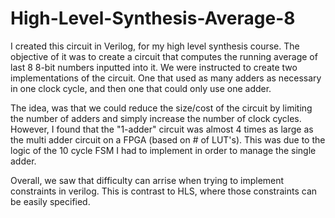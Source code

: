 # High-Level-Synthesis-Average-8

I created this circuit in Verilog, for my high level synthesis course. The objective of it was to create a circuit that computes the running average of last 8 8-bit numbers inputted into it. We were instructed to create two implementations of the circuit. One that used as many adders as necessary in one clock cycle, and then one that could only use one adder.

The idea, was that we could reduce the size/cost of the circuit by limiting the number of adders and simply increase the number of clock cycles. However, I found that the "1-adder" circuit was almost 4 times as large as the multi adder circuit on a FPGA (based on # of LUT's). This was due to the logic of the 10 cycle FSM I had to implement in order to manage the single adder.

Overall, we saw that difficulty can arrise when trying to implement constraints in verilog. This is contrast to HLS, where those constraints can be easily specified.

